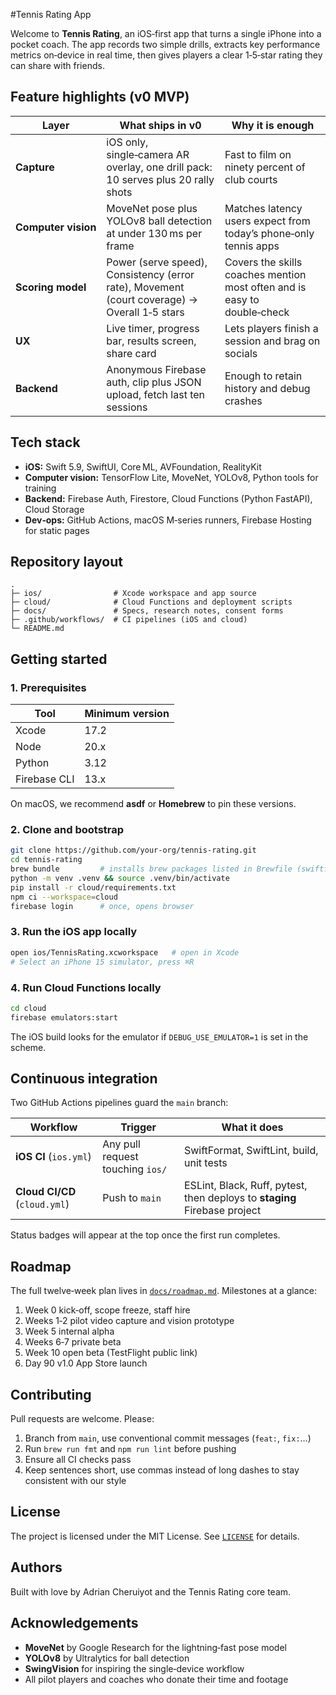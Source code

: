 #Tennis Rating App

Welcome to **Tennis Rating**, an iOS‑first app that turns a single iPhone into a pocket coach. The app records two simple drills, extracts key performance metrics on‑device in real time, then gives players a clear 1‑5‑star rating they can share with friends.

## Feature highlights (v0 MVP)

| Layer               | What ships in v0                                                                             | Why it is enough                                                         |
| ------------------- | -------------------------------------------------------------------------------------------- | ------------------------------------------------------------------------ |
| **Capture**         | iOS only, single‑camera AR overlay, one drill pack: 10 serves plus 20 rally shots            | Fast to film on ninety percent of club courts                            |
| **Computer vision** | MoveNet pose plus YOLOv8 ball detection at under 130 ms per frame                            | Matches latency users expect from today’s phone‑only tennis apps         |
| **Scoring model**   | Power (serve speed), Consistency (error rate), Movement (court coverage) → Overall 1‑5 stars | Covers the skills coaches mention most often and is easy to double‑check |
| **UX**              | Live timer, progress bar, results screen, share card                                         | Lets players finish a session and brag on socials                        |
| **Backend**         | Anonymous Firebase auth, clip plus JSON upload, fetch last ten sessions                      | Enough to retain history and debug crashes                               |

## Tech stack

* **iOS:** Swift 5.9, SwiftUI, Core ML, AVFoundation, RealityKit
* **Computer vision:** TensorFlow Lite, MoveNet, YOLOv8, Python tools for training
* **Backend:** Firebase Auth, Firestore, Cloud Functions (Python FastAPI), Cloud Storage
* **Dev‑ops:** GitHub Actions, macOS M‑series runners, Firebase Hosting for static pages

## Repository layout

```text
.
├─ ios/                # Xcode workspace and app source
├─ cloud/              # Cloud Functions and deployment scripts
├─ docs/               # Specs, research notes, consent forms
├─ .github/workflows/  # CI pipelines (iOS and cloud)
└─ README.md
```

## Getting started

### 1. Prerequisites

| Tool         | Minimum version |
| ------------ | --------------- |
| Xcode        | 17.2            |
| Node         | 20.x            |
| Python       | 3.12            |
| Firebase CLI | 13.x            |

On macOS, we recommend **asdf** or **Homebrew** to pin these versions.

### 2. Clone and bootstrap

```bash
git clone https://github.com/your‑org/tennis‑rating.git
cd tennis‑rating
brew bundle         # installs brew packages listed in Brewfile (swiftformat, swiftlint, etc.)
python -m venv .venv && source .venv/bin/activate
pip install -r cloud/requirements.txt
npm ci --workspace=cloud
firebase login      # once, opens browser
```

### 3. Run the iOS app locally

```bash
open ios/TennisRating.xcworkspace   # open in Xcode
# Select an iPhone 15 simulator, press ⌘R
```

### 4. Run Cloud Functions locally

```bash
cd cloud
firebase emulators:start
```

The iOS build looks for the emulator if `DEBUG_USE_EMULATOR=1` is set in the scheme.

## Continuous integration

Two GitHub Actions pipelines guard the `main` branch:

| Workflow                      | Trigger                          | What it does                                                              |
| ----------------------------- | -------------------------------- | ------------------------------------------------------------------------- |
| **iOS CI** (`ios.yml`)        | Any pull request touching `ios/` | SwiftFormat, SwiftLint, build, unit tests                                 |
| **Cloud CI/CD** (`cloud.yml`) | Push to `main`                   | ESLint, Black, Ruff, pytest, then deploys to **staging** Firebase project |

Status badges will appear at the top once the first run completes.

## Roadmap

The full twelve‑week plan lives in [`docs/roadmap.md`](docs/roadmap.md). Milestones at a glance:

1. Week 0 kick‑off, scope freeze, staff hire
2. Weeks 1‑2 pilot video capture and vision prototype
3. Week 5 internal alpha
4. Weeks 6‑7 private beta
5. Week 10 open beta (TestFlight public link)
6. Day 90 v1.0 App Store launch

## Contributing

Pull requests are welcome. Please:

1. Branch from `main`, use conventional commit messages (`feat:`, `fix:`…)
2. Run `brew run fmt` and `npm run lint` before pushing
3. Ensure all CI checks pass
4. Keep sentences short, use commas instead of long dashes to stay consistent with our style

## License

The project is licensed under the MIT License. See [`LICENSE`](LICENSE) for details.

## Authors

Built with love by Adrian Cheruiyot and the Tennis Rating core team.

## Acknowledgements

* **MoveNet** by Google Research for the lightning‑fast pose model
* **YOLOv8** by Ultralytics for ball detection
* **SwingVision** for inspiring the single‑device workflow
* All pilot players and coaches who donate their time and footage
